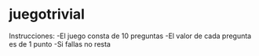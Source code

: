 # juegotrivial
Instrucciones:
-El juego consta de 10 preguntas
-El valor de cada pregunta es de 1 punto
-Si fallas no resta

